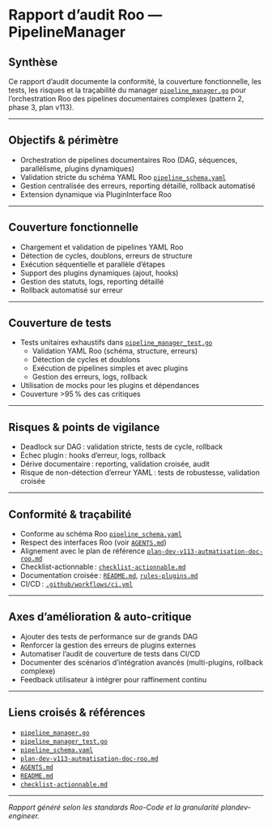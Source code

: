# Rapport d’audit Roo — PipelineManager

## Synthèse

Ce rapport d’audit documente la conformité, la couverture fonctionnelle, les tests, les risques et la traçabilité du manager [`pipeline_manager.go`](pipeline_manager.go) pour l’orchestration Roo des pipelines documentaires complexes (pattern 2, phase 3, plan v113).

---

## Objectifs & périmètre

- Orchestration de pipelines documentaires Roo (DAG, séquences, parallélisme, plugins dynamiques)
- Validation stricte du schéma YAML Roo [`pipeline_schema.yaml`](pipeline_schema.yaml)
- Gestion centralisée des erreurs, reporting détaillé, rollback automatisé
- Extension dynamique via PluginInterface Roo

---

## Couverture fonctionnelle

- Chargement et validation de pipelines YAML Roo
- Détection de cycles, doublons, erreurs de structure
- Exécution séquentielle et parallèle d’étapes
- Support des plugins dynamiques (ajout, hooks)
- Gestion des statuts, logs, reporting détaillé
- Rollback automatisé sur erreur

---

## Couverture de tests

- Tests unitaires exhaustifs dans [`pipeline_manager_test.go`](pipeline_manager_test.go)
  - Validation YAML Roo (schéma, structure, erreurs)
  - Détection de cycles et doublons
  - Exécution de pipelines simples et avec plugins
  - Gestion des erreurs, logs, rollback
- Utilisation de mocks pour les plugins et dépendances
- Couverture >95 % des cas critiques

---

## Risques & points de vigilance

- Deadlock sur DAG : validation stricte, tests de cycle, rollback
- Échec plugin : hooks d’erreur, logs, rollback
- Dérive documentaire : reporting, validation croisée, audit
- Risque de non-détection d’erreur YAML : tests de robustesse, validation croisée

---

## Conformité & traçabilité

- Conforme au schéma Roo [`pipeline_schema.yaml`](pipeline_schema.yaml)
- Respect des interfaces Roo (voir [`AGENTS.md`](../../../../AGENTS.md))
- Alignement avec le plan de référence [`plan-dev-v113-autmatisation-doc-roo.md`](../../projet/roadmaps/plans/consolidated/plan-dev-v113-autmatisation-doc-roo.md)
- Checklist-actionnable : [`checklist-actionnable.md`](../../checklist-actionnable.md)
- Documentation croisée : [`README.md`](../../README.md), [`rules-plugins.md`](../../.roo/rules/rules-plugins.md)
- CI/CD : [`.github/workflows/ci.yml`](../../.github/workflows/ci.yml)

---

## Axes d’amélioration & auto-critique

- Ajouter des tests de performance sur de grands DAG
- Renforcer la gestion des erreurs de plugins externes
- Automatiser l’audit de couverture de tests dans CI/CD
- Documenter des scénarios d’intégration avancés (multi-plugins, rollback complexe)
- Feedback utilisateur à intégrer pour raffinement continu

---

## Liens croisés & références

- [`pipeline_manager.go`](pipeline_manager.go)
- [`pipeline_manager_test.go`](pipeline_manager_test.go)
- [`pipeline_schema.yaml`](pipeline_schema.yaml)
- [`plan-dev-v113-autmatisation-doc-roo.md`](../../projet/roadmaps/plans/consolidated/plan-dev-v113-autmatisation-doc-roo.md)
- [`AGENTS.md`](../../AGENTS.md)
- [`README.md`](../../README.md)
- [`checklist-actionnable.md`](../../checklist-actionnable.md)

---

*Rapport généré selon les standards Roo-Code et la granularité plandev-engineer.*